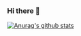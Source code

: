 ### Hi there 👋

[![Anurag's github stats](https://github-readme-stats.vercel.app/api?username=MinHeum)](https://github.com/anuraghazra/github-readme-stats)


<!--
**MinHeum/MinHeum** is a ✨ _special_ ✨ repository because its `README.md` (this file) appears on your GitHub profile.

Here are some ideas to get you started:

- 🔭 I’m currently working on ...
- 🌱 I’m currently learning ...
- 👯 I’m looking to collaborate on ...
- 🤔 I’m looking for help with ...
- 💬 Ask me about ...
- 📫 How to reach me: ...
- 😄 Pronouns: ...
- ⚡ Fun fact: ...
-->
